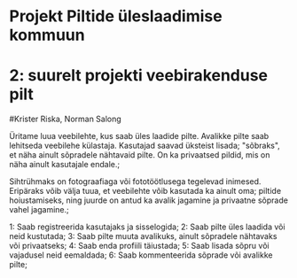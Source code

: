 # Projekt Piltide üleslaadimise kommuun
# 2: suurelt projekti veebirakenduse pilt

#Krister Riska, Norman Salong

Üritame luua veebilehte, kus saab üles laadide pilte. Avalikke pilte saab lehitseda veebilehe külastaja. Kasutajad saavad üksteist lisada; "sõbraks", et näha ainult sõpradele nähtavaid pilte. On ka privaatsed pildid, mis on näha ainult kasutajale endale.;

Sihtrühmaks on fotograafiaga või fototöötlusega tegelevad inimesed. Eripäraks võib välja tuua, et veebilehte võib kasutada ka ainult oma; piltide hoiustamiseks, ning juurde on antud ka avalik jagamine ja privaatne sõprade vahel jagamine.;

1: Saab registreerida kasutajaks ja sisselogida;
2: Saab pilte üles laadida või neid kustutada;
3: Saab pilte muuta avalikuks, ainult sõpradele nähtavaks või privaatseks;
4: Saab enda profiili täiustada;
5: Saab lisada sõpru või vajadusel neid eemaldada;
6: Saab kommenteerida sõprade või avalikke pilte;


